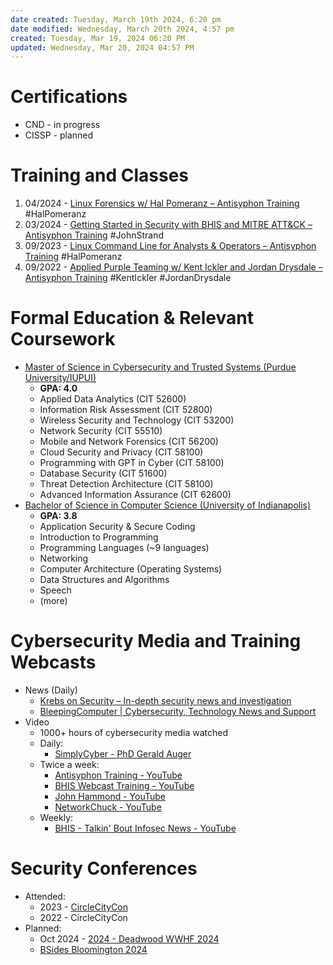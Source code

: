 ```yaml
---
date created: Tuesday, March 19th 2024, 6:20 pm
date modified: Wednesday, March 20th 2024, 4:57 pm
created: Tuesday, Mar 19, 2024 06:20 PM
updated: Wednesday, Mar 20, 2024 04:57 PM
---
```


# Certifications
- CND - in progress
- CISSP - planned
# Training and Classes
1. 04/2024 - [Linux Forensics w/ Hal Pomeranz – Antisyphon Training](https://www.antisyphontraining.com/on-demand-courses/linux-forensics-w-hal-pomeranz/)  #HalPomeranz 
2. 03/2024 - [Getting Started in Security with BHIS and MITRE ATT&CK – Antisyphon Training](https://www.antisyphontraining.com/event/getting-started-in-security-with-bhis-and-mitre-attck/2023-09-20/) #JohnStrand
3. 09/2023 - [Linux Command Line for Analysts & Operators – Antisyphon Training](https://www.antisyphontraining.com/linux-command-line-for-analysts-operators/) #HalPomeranz
4. 09/2022 - [Applied Purple Teaming w/ Kent Ickler and Jordan Drysdale – Antisyphon Training](https://www.antisyphontraining.com/live-courses-catalog/applied-purple-teaming-kent-ickler-and-jordan-drysdale/) #KentIckler #JordanDrysdale 
# Formal Education &  Relevant Coursework
- <u>Master of Science in Cybersecurity and Trusted Systems (Purdue University/IUPUI)</u>
	- **GPA: 4.0**
	- Applied Data Analytics (CIT 52600)
	- Information Risk Assessment (CIT 52800)
	- Wireless Security and Technology (CIT 53200)
	- Network Security (CIT 55510)
	- Mobile and Network Forensics (CIT 56200)
	- Cloud Security and Privacy (CIT 58100)
	- Programming with GPT in Cyber (CIT 58100)
	- Database Security (CIT 51600)
	- Threat Detection Architecture (CIT 58100)
	- Advanced Information Assurance (CIT 62600)
- <u>Bachelor of Science in Computer Science (University of Indianapolis)</u>
	- **GPA: 3.8**
	- Application Security & Secure Coding
	- Introduction to Programming 
	- Programming Languages (~9 languages)
	- Networking
	- Computer Architecture (Operating Systems)
	- Data Structures and Algorithms
	- Speech
	- (more)
# Cybersecurity Media and Training Webcasts
- News (Daily)
	- [Krebs on Security – In-depth security news and investigation](https://krebsonsecurity.com/) 
	- [BleepingComputer | Cybersecurity, Technology News and Support](https://www.bleepingcomputer.com/)
- Video
	- 1000+ hours of cybersecurity media watched
	- Daily:
		- [SimplyCyber - PhD Gerald Auger](https://www.youtube.com/@SimplyCyber)
	- Twice a week:
		- [Antisyphon Training - YouTube](https://www.youtube.com/@AntisyphonTraining)
		- [BHIS Webcast Training - YouTube](https://www.youtube.com/@BlackHillsInformationSecurity)
		- [John Hammond - YouTube](https://www.youtube.com/@_JohnHammond)
		- [NetworkChuck - YouTube](https://www.youtube.com/@NetworkChuck)
	- Weekly:
		- [BHIS - Talkin' Bout Infosec News - YouTube](https://www.youtube.com/@BlackHillsInformationSecurity/streams)
# Security Conferences
- Attended:
	- 2023 - [CircleCityCon](https://circlecitycon.org/)
	- 2022 - CircleCityCon
- Planned:
	- Oct 2024 - [2024 - Deadwood WWHF 2024](https://wildwesthackinfest.com/)
	- [BSides Bloomington 2024](https://bsidesbloomington.org/)
